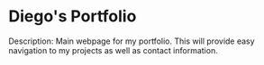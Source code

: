 # Diego's Portfolio

Description:
Main webpage for my portfolio. This will provide easy navigation to my projects as well as contact information.